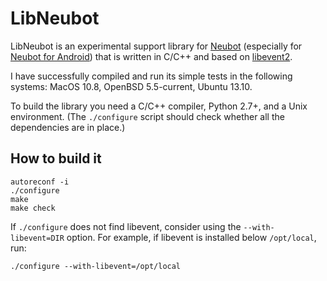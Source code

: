 LibNeubot
=========

LibNeubot is an experimental support library for [Neubot][neubot] (especially
for [Neubot for Android][neubot_android]) that is written in C/C++ and based
on [libevent2].

[neubot_android]: https://github.com/neubot/neubot_android
[neubot]: https://github.com/neubot/neubot
[libevent2]: https://github.com/libevent/libevent

I have successfully compiled and run its simple tests in the following
systems: MacOS 10.8, OpenBSD 5.5-current, Ubuntu 13.10.

To build the library you need a C/C++ compiler, Python 2.7+,
and a Unix environment. (The `./configure` script should check
whether all the dependencies are in place.)

How to build it
---------------

    autoreconf -i
    ./configure
    make
    make check

If `./configure` does not find libevent, consider using the
`--with-libevent=DIR` option. For example, if libevent is
installed below `/opt/local`, run:

    ./configure --with-libevent=/opt/local
